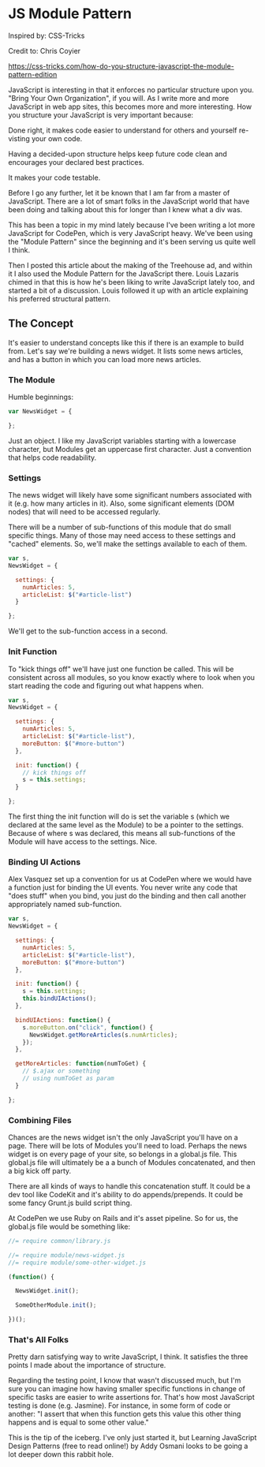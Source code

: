 # JS Module Pattern
Inspired by: CSS-Tricks

Credit to: Chris Coyier

https://css-tricks.com/how-do-you-structure-javascript-the-module-pattern-edition

JavaScript is interesting in that it enforces no particular structure upon you. "Bring Your Own Organization", if you will. As I write more and more JavaScript in web app sites, this becomes more and more interesting. How you structure your JavaScript is very important because:

Done right, it makes code easier to understand for others and yourself re-visting your own code.

Having a decided-upon structure helps keep future code clean and encourages your declared best practices.

It makes your code testable.

Before I go any further, let it be known that I am far from a master of JavaScript. There are a lot of smart folks in the JavaScript world that have been doing and talking about this for longer than I knew what a div was.

This has been a topic in my mind lately because I've been writing a lot more JavaScript for CodePen, which is very JavaScript heavy. We've been using the "Module Pattern" since the beginning and it's been serving us quite well I think.

Then I posted this article about the making of the Treehouse ad, and within it I also used the Module Pattern for the JavaScript there. Louis Lazaris chimed in that this is how he's been liking to write JavaScript lately too, and started a bit of a discussion. Louis followed it up with an article explaining his preferred structural pattern.

## The Concept
It's easier to understand concepts like this if there is an example to build from. Let's say we're building a news widget. It lists some news articles, and has a button in which you can load more news articles.

### The Module
Humble beginnings:

```js
var NewsWidget = {

};
```

Just an object. I like my JavaScript variables starting with a lowercase character, but Modules get an uppercase first character. Just a convention that helps code readability.

### Settings
The news widget will likely have some significant numbers associated with it (e.g. how many articles in it). Also, some significant elements (DOM nodes) that will need to be accessed regularly.

There will be a number of sub-functions of this module that do small specific things. Many of those may need access to these settings and "cached" elements. So, we'll make the settings available to each of them.

```js
var s,
NewsWidget = {

  settings: {
    numArticles: 5,
    articleList: $("#article-list")
  }

};
```

We'll get to the sub-function access in a second.

### Init Function
To "kick things off" we'll have just one function be called. This will be consistent across all modules, so you know exactly where to look when you start reading the code and figuring out what happens when.

```js
var s,
NewsWidget = {

  settings: {
    numArticles: 5,
    articleList: $("#article-list"),
    moreButton: $("#more-button")
  },

  init: function() {
    // kick things off
    s = this.settings;
  }

};
```

The first thing the init function will do is set the variable s (which we declared at the same level as the Module) to be a pointer to the settings. Because of where s was declared, this means all sub-functions of the Module will have access to the settings. Nice.

### Binding UI Actions
Alex Vasquez set up a convention for us at CodePen where we would have a function just for binding the UI events. You never write any code that "does stuff" when you bind, you just do the binding and then call another appropriately named sub-function.

```js
var s,
NewsWidget = {

  settings: {
    numArticles: 5,
    articleList: $("#article-list"),
    moreButton: $("#more-button")
  },

  init: function() {
    s = this.settings;
    this.bindUIActions();
  },

  bindUIActions: function() {
    s.moreButton.on("click", function() {
      NewsWidget.getMoreArticles(s.numArticles);
    });
  },

  getMoreArticles: function(numToGet) {
    // $.ajax or something
    // using numToGet as param
  }

};
```

### Combining Files
Chances are the news widget isn't the only JavaScript you'll have on a page. There will be lots of Modules you'll need to load. Perhaps the news widget is on every page of your site, so belongs in a global.js file. This global.js file will ultimately be a a bunch of Modules concatenated, and then a big kick off party.

There are all kinds of ways to handle this concatenation stuff. It could be a dev tool like CodeKit and it's ability to do appends/prepends. It could be some fancy Grunt.js build script thing.

At CodePen we use Ruby on Rails and it's asset pipeline. So for us, the global.js file would be something like:

```js
//= require common/library.js

//= require module/news-widget.js
//= require module/some-other-widget.js

(function() {

  NewsWidget.init();

  SomeOtherModule.init();

})();
```

### That's All Folks
Pretty darn satisfying way to write JavaScript, I think. It satisfies the three points I made about the importance of structure.

Regarding the testing point, I know that wasn't discussed much, but I'm sure you can imagine how having smaller specific functions in change of specific tasks are easier to write assertions for. That's how most JavaScript testing is done (e.g. Jasmine). For instance, in some form of code or another: "I assert that when this function gets this value this other thing happens and is equal to some other value."

This is the tip of the iceberg. I've only just started it, but Learning JavaScript Design Patterns (free to read online!) by Addy Osmani looks to be going a lot deeper down this rabbit hole.
